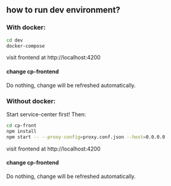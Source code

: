 ## how to run dev environment?
### With docker:
```bash
cd dev
docker-compose
```
visit frontend at http://localhost:4200
#### change cp-frontend
Do nothing, change will be refreshed automatically.
### Without docker:
Start service-center first! Then:
```bash
cd cp-front
npm install
npm start -- --proxy-config=proxy.conf.json --host=0.0.0.0
```
visit frontend at http://localhost:4200
#### change cp-frontend
Do nothing, change will be refreshed automatically.
```
